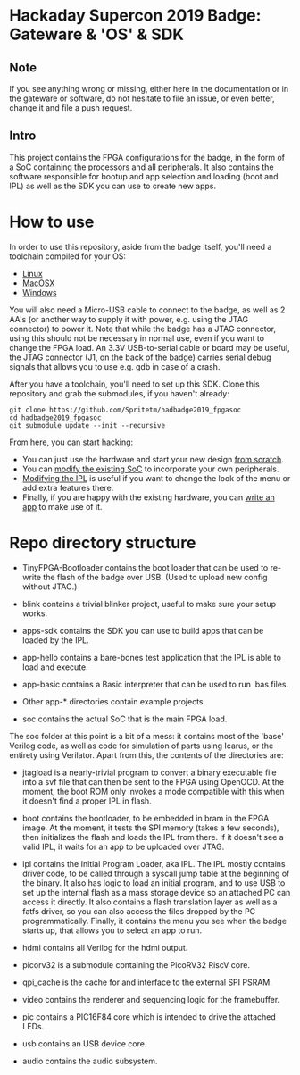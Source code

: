 Hackaday Supercon 2019 Badge: Gateware & 'OS' & SDK
===================================================

Note
----

If you see anything wrong or missing, either here in the documentation or in the gateware
or software, do not hesitate to file an issue, or even better, change it and file a push
request.

Intro
-----

This project contains the FPGA configurations for the badge, in the form of a SoC
containing the processors and all peripherals. It also contains the software 
responsible for bootup and app selection and loading (boot and IPL) as well
as the SDK you can use to create new apps.

How to use
==========

In order to use this repository, aside from the badge itself, you'll need a toolchain
compiled for your OS:

- [Linux](doc/toolchain_lin.md)
- [MacOSX](doc/toolchain_mac.md)
- [Windows](doc/toolchain_win.md)

You will also need a Micro-USB cable to connect to the badge, as well as 2 AA's (or another
way to supply it with power, e.g. using the JTAG connector) to power it. Note that while
the badge has a JTAG connector, using this should not be necessary in normal use, even if
you want to change the FPGA load. An 3.3V USB-to-serial cable or board may be useful, the
JTAG connector (J1, on the back of the badge) carries serial debug signals that allows you 
to use e.g. gdb in case of a crash.

After you have a toolchain, you'll need to set up this SDK. Clone this repository and grab 
the submodules, if you haven't already:
```
git clone https://github.com/Spritetm/hadbadge2019_fpgasoc
cd hadbadge2019_fpgasoc
git submodule update --init --recursive
```

From here, you can start hacking:

- You can just use the hardware and start your new design [from scratch](doc/fpga_dev.md).
- You can [modify the existing SoC](doc/soc_dev.md) to incorporate your own peripherals.
- [Modifying the IPL](doc/ipl_dev.md) is useful if you want to change the look of the menu
  or add extra features there.
- Finally, if you are happy with the existing hardware, you can [write an app](doc/app_dev)
  to make use of it.


Repo directory structure
========================

- TinyFPGA-Bootloader contains the boot loader that can be used to re-write 
the flash of the badge over USB. (Used to upload new config without JTAG.) 

- blink contains a trivial blinker project, useful to make sure your setup 
works. 

- apps-sdk contains the SDK you can use to build apps that can be loaded by the IPL.

- app-hello contains a bare-bones test application that the IPL is able to load and execute. 

- app-basic contains a Basic interpreter that can be used to run .bas files.

- Other app-* directories contain example projects.

- soc contains the actual SoC that is the main FPGA load.

The soc folder at this point is a bit of a mess: it contains most of the 'base' Verilog code,
as well as code for simulation of parts using Icarus, or the entirety using Verilator. Apart
from this, the contents of the directories are:

- jtagload is a nearly-trivial program to convert a binary executable file into a svf file 
that can then be sent to the FPGA using OpenOCD. At the moment, the boot ROM only invokes a
mode compatible with this when it doesn't find a proper IPL in flash.

- boot contains the bootloader, to be embedded in bram in the FPGA image. At the moment,
it tests the SPI memory (takes a few seconds), then initializes the flash and loads the
IPL from there. If it doesn't see a valid IPL, it waits for an app to be uploaded over
JTAG.

- ipl contains the Initial Program Loader, aka IPL. The IPL mostly contains driver code,
to be called through a syscall jump table at the beginning of the binary. It also has logic
to load an initial program, and to use USB to set up the internal flash as a mass storage device
so an attached PC can access it directly. It also contains a flash translation layer as well
as a fatfs driver, so you can also access the files dropped by the PC programmatically. 
Finally, it contains the menu you see when the badge starts up, that allows you to select an app
to run.

- hdmi contains all Verilog for the hdmi output.

- picorv32 is a submodule containing the PicoRV32 RiscV core.

- qpi_cache is the cache for and interface to the external SPI PSRAM.

- video contains the renderer and sequencing logic for the framebuffer.

- pic contains a PIC16F84 core which is intended to drive the attached LEDs.

- usb contains an USB device core.

- audio contains the audio subsystem.

